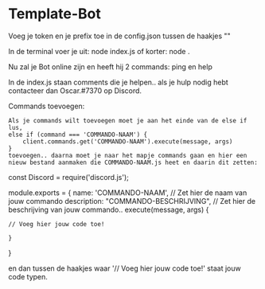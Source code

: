 # Template-Bot

Voeg je token en je prefix toe in de config.json tussen de haakjes ""

In de terminal voer je uit: node index.js
                 of korter: node . 
                
Nu zal je Bot online zijn en heeft hij 2 commands: ping en help

In de index.js staan comments die je helpen.. als je hulp nodig hebt contacteer dan Oscar.#7370 op Discord.

Commands toevoegen: 

    Als je commands wilt toevoegen moet je aan het einde van de else if lus, 
    else if (command === 'COMMANDO-NAAM') { 
        client.commands.get('COMMANDO-NAAM').execute(message, args) 
    } 
    toevoegen.. daarna moet je naar het mapje commands gaan en hier een nieuw bestand aanmaken die COMMANDO-NAAM.js heet en daarin dit zetten: 

const Discord = require('discord.js');

module.exports = {
    name: 'COMMANDO-NAAM', // Zet hier de naam van jouw commando
    description: "COMMANDO-BESCHRIJVING", // Zet hier de beschrijving van jouw commando.. 
    execute(message, args) {

    // Voeg hier jouw code toe! 

    }

}

en dan tussen de haakjes waar '// Voeg hier jouw code toe!' staat jouw code typen.